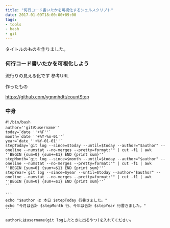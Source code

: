 ```yaml
---
title: "何行コード書いたかを可視化するシェルスクリプト"
date: 2017-01-09T18:00:00+09:00
tags:
- tools
- bash
- git
---
```

タイトルのものを作りました。

<!--more-->

### 何行コード書いたかを可視化しよう

流行りの見える化です
参考URL

作ったもの

https://github.com/ygnmhdtt/countStep

### 中身

````
#!/bin/bash
author=''gitのusername''
today=`date ''+%F''`
month=`date ''+%Y-%m-01''`
year=`date ''+%Y-01-01''`
stepToday=`git log --since=$today --until=$today --author="$author" --oneline --numstat --no-merges --pretty=format:"" | cut -f1 | awk ''BEGIN {sum=0} {sum+=$1} END {print sum}''`
stepMonth=`git log --since=$month --until=$today --author="$author" --oneline --numstat --no-merges --pretty=format:"" | cut -f1 | awk ''BEGIN {sum=0} {sum+=$1} END {print sum}''`
stepYear=`git log --since=$year --until=$today --author="$author" --oneline --numstat --no-merges --pretty=format:"" | cut -f1 | awk ''BEGIN {sum=0} {sum+=$1} END {print sum}''`
```

```
echo "$author は 本日 $stepToday 行書きました。"
echo "今月は合計 $stepMonth 行、今年は合計 $stepYear 行書きました。"
```

authorにはusername(git logしたときに出るやつ)を入れてください。
